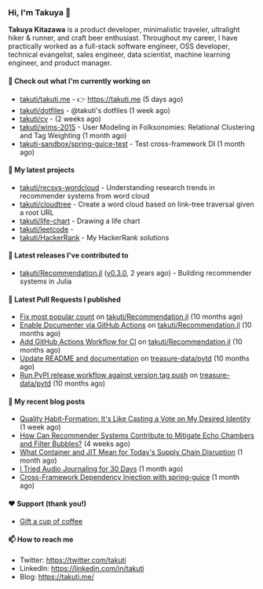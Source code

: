 ### Hi, I'm Takuya 👋

**Takuya Kitazawa** is a product developer, minimalistic traveler, ultralight hiker & runner, and craft beer enthusiast. Throughout my career, I have practically worked as a full-stack software engineer, OSS developer, technical evangelist, sales engineer, data scientist, machine learning engineer, and product manager.

#### 👷 Check out what I'm currently working on

- [takuti/takuti.me](https://github.com/takuti/takuti.me) - :point_right: https://takuti.me (5 days ago)
- [takuti/dotfiles](https://github.com/takuti/dotfiles) - @takuti&#39;s dotfiles (1 week ago)
- [takuti/cv](https://github.com/takuti/cv) -  (2 weeks ago)
- [takuti/wims-2015](https://github.com/takuti/wims-2015) - User Modeling in Folksonomies: Relational Clustering and Tag Weighting (1 month ago)
- [takuti-sandbox/spring-guice-test](https://github.com/takuti-sandbox/spring-guice-test) - Test cross-framework DI (1 month ago)

#### 🌱 My latest projects

- [takuti/recsys-wordcloud](https://github.com/takuti/recsys-wordcloud) - Understanding research trends in recommender systems from word cloud
- [takuti/cloudtree](https://github.com/takuti/cloudtree) - Create a word cloud based on link-tree traversal given a root URL
- [takuti/life-chart](https://github.com/takuti/life-chart) - Drawing a life chart
- [takuti/leetcode](https://github.com/takuti/leetcode) - 
- [takuti/HackerRank](https://github.com/takuti/HackerRank) - My HackerRank solutions

#### 🔭 Latest releases I've contributed to

- [takuti/Recommendation.jl](https://github.com/takuti/Recommendation.jl) ([v0.3.0](https://github.com/takuti/Recommendation.jl/releases/tag/v0.3.0), 2 years ago) - Building recommender systems in Julia

#### 🔨 Latest Pull Requests I published

- [Fix most popular count](https://github.com/takuti/Recommendation.jl/pull/19) on [takuti/Recommendation.jl](https://github.com/takuti/Recommendation.jl) (10 months ago)
- [Enable Documenter via GitHub Actions](https://github.com/takuti/Recommendation.jl/pull/18) on [takuti/Recommendation.jl](https://github.com/takuti/Recommendation.jl) (10 months ago)
- [Add GitHub Actions Workflow for CI](https://github.com/takuti/Recommendation.jl/pull/17) on [takuti/Recommendation.jl](https://github.com/takuti/Recommendation.jl) (10 months ago)
- [Update README and documentation](https://github.com/treasure-data/pytd/pull/107) on [treasure-data/pytd](https://github.com/treasure-data/pytd) (10 months ago)
- [Run PyPI release workflow against version tag push](https://github.com/treasure-data/pytd/pull/106) on [treasure-data/pytd](https://github.com/treasure-data/pytd) (10 months ago)

#### 📜 My recent blog posts

- [Quality Habit-Formation: It&#39;s Like Casting a Vote on My Desired Identity](https://takuti.me/note/atomic-habits/) (1 week ago)
- [How Can Recommender Systems Contribute to Mitigate Echo Chambers and Filter Bubbles?](https://takuti.me/note/recsys-2021-echo-chambers-and-filter-bubbles/) (4 weeks ago)
- [What Container and JIT Mean for Today&#39;s Supply Chain Disruption](https://takuti.me/note/supply-chain-disruption/) (1 month ago)
- [I Tried Audio Journaling for 30 Days](https://takuti.me/note/audio-journaling/) (1 month ago)
- [Cross-Framework Dependency Injection with spring-guice](https://takuti.me/note/spring-guice/) (1 month ago)

#### ❤️ Support (thank you!)

- [Gift a cup of coffee](https://www.buymeacoffee.com/takuti)

#### 📫 How to reach me

- Twitter: https://twitter.com/takuti
- LinkedIn: https://linkedin.com/in/takuti
- Blog: https://takuti.me/
